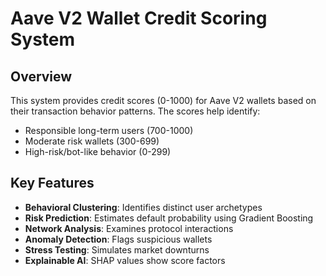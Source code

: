 # Aave V2 Wallet Credit Scoring System

## Overview

This system provides credit scores (0-1000) for Aave V2 wallets based on their transaction behavior patterns. The scores help identify:

- Responsible long-term users (700-1000)
- Moderate risk wallets (300-699)
- High-risk/bot-like behavior (0-299)

## Key Features

- **Behavioral Clustering**: Identifies distinct user archetypes
- **Risk Prediction**: Estimates default probability using Gradient Boosting
- **Network Analysis**: Examines protocol interactions
- **Anomaly Detection**: Flags suspicious wallets
- **Stress Testing**: Simulates market downturns
- **Explainable AI**: SHAP values show score factors

